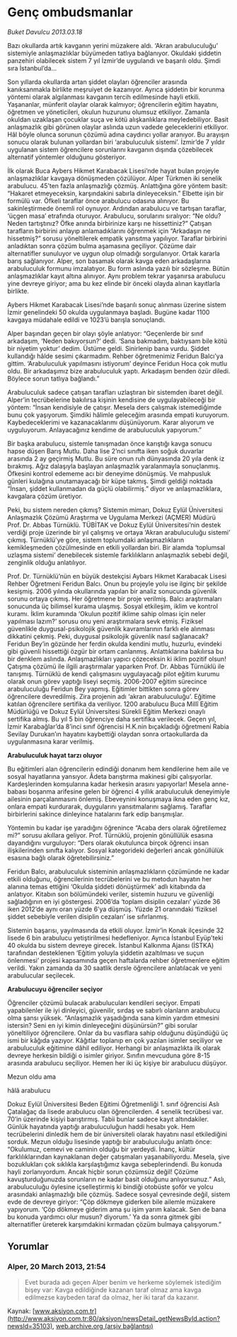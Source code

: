 # Genç ombudsmanlar

*Buket Davulcu 2013.03.18*

<div class="news-detail-text-todays">
 <div>
 </div>
 <div>
 </div>
 <div id="newsSpot">
  <font class="detail-spot">
   Bazı okullarda artık kavganın yerini müzakere aldı. ‘Akran arabuluculuğu’ sistemiyle anlaşmazlıklar büyümeden tatlıya bağlanıyor. Okuldaki şiddetin panzehiri olabilecek sistem 7 yıl İzmir’de uygulandı ve başarılı oldu. Şimdi sıra İstanbul’da…
  </font>
 </div>
 <div id="newsText">
  <font class="detail-text">
   <p>
    Son yıllarda okullarda artan şiddet olayları öğrenciler arasında kanıksanmakla birlikte meşruiyet de kazanıyor. Ayrıca şiddetin bir korunma yöntemi olarak algılanması kavganın tercih edilmesinde hayli etkili. Yaşananlar, münferit olaylar olarak kalmıyor; öğrencilerin eğitim hayatını, öğretmen ve yöneticileri, okulun huzurunu olumsuz etkiliyor. Zamanla okuldan uzaklaşan çocuklar suça ve kötü alışkanlıklara meyledebiliyor. Basit anlaşmazlık gibi görünen olaylar aslında uzun vadede geleceklerini etkiliyor. Hâl böyle olunca sorunun çözümü adına caydırıcı yollar aranıyor. Bu arayışın sonucu olarak bulunan yollardan biri ‘arabuluculuk sistemi’. İzmir’de 7 yıldır uygulanan sistem öğrencilere sorunlarını kavganın dışında çözebilecek alternatif yöntemler olduğunu gösteriyor.
   </p>
   <p>
    İlk olarak Buca Aybers Hikmet Karabacak Lisesi’nde hayat bulan projeyle anlaşmazlıklar kavgaya dönüşmeden çözülüyor. Alper Türkmen iki senelik arabulucu. 45’ten fazla anlaşmazlığı çözmüş. Anlattığına göre yöntem basit: “Hakaret etmeyeceksin, karşındakini sabırla dinleyeceksin.” Elbette işin bir formülü var. Öfkeli taraflar önce arabulucu odasına alınıyor. Bu sakinleştirmede önemli rol oynuyor. Ardından arabulucu ve tartışan taraflar, ‘üçgen masa’ etrafında oturuyor. Arabulucu, sorularını sıralıyor: “Ne oldu? Neden tartıştınız? Öfke anında birbirinize karşı ne hissettiniz?” Çatışan tarafların birbirini anlayıp anlamadıklarını öğrenmek için “Arkadaşın ne hissetmiş?” sorusu yöneltilerek empatik yansıtma yapılıyor. Taraflar birbirini anladıktan sonra çözüm bulma aşamasına geçiliyor. Çözüme dair alternatifler sunuluyor ve uygun olup olmadığı sorgulanıyor. Ortak kararla barış sağlanıyor. Alper, son basamak olarak kavga eden arkadaşlarına arabuluculuk formunu imzalatıyor. Bu form aslında yazılı bir sözleşme. Bütün anlaşmazlıklar kayıt altına alınıyor. Aynı problem tekrar yaşanırsa arabulucu yine devreye giriyor; ama bu kez elinde bir önceki olayda alınan kayıtlarla birlikte.
   </p>
   <p>
    Aybers Hikmet Karabacak Lisesi’nde başarılı sonuç alınması üzerine sistem İzmir genelindeki 50 okulda uygulanmaya başladı. Bugüne kadar 1100 kavgaya müdahale edildi ve 1023’ü barışla sonuçlandı.
   </p>
   <p>
    Alper başından geçen bir olayı şöyle anlatıyor: “Geçenlerde bir sınıf arkadaşım, ‘Neden bakıyorsun?’ dedi. ‘Sana bakmadım, baktıysam bile kötü bir niyetim yoktur’ dedim. Üstüme geldi. Sinirlenip bana vurdu. Şiddet kullandığı hâlde sesimi çıkarmadım. Rehber öğretmenimiz Feridun Balcı’ya gittim. ‘Arabuluculuk yapılmasını istiyorum’ deyince Feridun Hoca çok mutlu oldu. Bir arkadaşımız bize arabuluculuk yaptı. Arkadaşım benden özür diledi. Böylece sorun tatlıya bağlandı.”
   </p>
   <p>
    Arabuluculuk sadece çatışan tarafları uzlaştıran bir sistemden ibaret değil. Alper’in tecrübelerine bakılırsa kişinin kendisine de uygulayabileceği bir yöntem: “İnsan kendisiyle de çatışır. Mesela ders çalışmak istemediğimde bunu çok yaşıyorum. Şimdiki hâlimle geleceğim arasında empati kuruyorum. Kaybedeceklerimi ve kazanacaklarımı düşünüyorum. Karar alıyorum ve uyguluyorum. Anlayacağınız kendime de arabuluculuk yapıyorum.”
   </p>
   <p>
    Bir başka arabulucu, sistemle tanışmadan önce karıştığı kavga sonucu hapse düşen Barış Mutlu. Daha lise 2’nci sınıfta iken soğuk duvarlar arasında 2 ay geçirmiş Mutlu. Bu süre onun ruh dünyasında 20 yıla denk iz bırakmış. Ağız dalaşıyla başlayan anlaşmazlık yaralanmayla sonuçlanmış. Öfkesini kontrol edememe acı bir deneyime dönüşmüş. Ve mahpusluk günleri kulağına unutamayacağı bir küpe takmış. Şimdi geldiği noktada “İnsan, şiddet kullanmadan da güçlü olabilirmiş.” diyor ve anlaşmazlıklara, kavgalara çözüm üretiyor.
   </p>
   <p>
    Peki, bu sistem nereden çıkmış? Sistemin mimarı, Dokuz Eylül Üniversitesi Anlaşmazlık Çözümü Araştırma ve Uygulama Merkezi (AÇMER) Müdürü Prof. Dr. Abbas Türnüklü. TÜBİTAK ve Dokuz Eylül Üniversitesi’nin destek verdiği proje üzerinde bir yıl çalışmış ve ortaya ‘Akran arabuluculuğu sistemi’ çıkmış. Türnüklü’ye göre, sistem toplumdaki anlaşmazlıkların kemikleşmeden çözülmesinde en etkili yollardan biri. Bir alamda ‘toplumsal uzlaşma sistemi’ denebilecek sistemle farklılıkların anlaşmazlık sebebi değil, zenginlik olduğu anlatılıyor.
   </p>
   <p>
    Prof. Dr. Türnüklü’nün en büyük destekçisi Aybars Hikmet Karabacak Lisesi Rehber Öğretmeni Feridun Balcı. Onun bu projeyle yolu ise ilginç bir şekilde kesişmiş. 2006 yılında okullarında yapılan bir analiz sonucunda güvenlik sorunu ortaya çıkmış. Her öğretmene bir proje verilmiş. Balcı araştırmaları sonucunda üç bilimsel kurama ulaşmış. Sosyal etkileşim, iklim ve kontrol kuramı. İklim kuramında ‘Okulun pozitif iklime sahip olması için neler yapılması lazım?’ sorusu onu yeni araştırmalara sevk etmiş. Fiziksel güvenlikle duygusal-psikolojik güvenlik kavramlarının farklı ele alınması dikkatini çekmiş. Peki, duygusal psikolojik güvenlik nasıl sağlanacak? Feridun Bey’in gözünde her ferdin okulda kendini mutlu, huzurlu, evindeki gibi güvenli hissettiği özgür bir ortam canlanmış. Anlattıklarına bakılırsa bu bir denklem aslında. Anlaşmazlıkları yapıcı çözeceksin ki iklim pozitif olsun! Çatışma çözümü ile ilgili araştırmalar yaparken Prof. Dr. Abbas Türnüklü ile tanışmış. Türnüklü de kendi çalışmasını uygulayacağı pilot eğitim kurumu olarak onun görev yaptığı liseyi seçmiş. 2006-2007 eğitim sürecince arabuluculuğu Feridun Bey yapmış. Eğitimler bittikten sonra görev öğrencilere devredilmiş. Zira projenin adı ‘akran arabuluculuğu’. Eğitime katılan öğrencilere sertifika da veriliyor. 1200 arabulucu Buca Millî Eğitim Müdürlüğü ve Dokuz Eylül Üniversitesi Sürekli Eğitim Merkezi onaylı sertifika almış. Bu yıl 5 bin öğrenciye daha sertifika verilecek. Geçen yıl, İzmir Karabağlar’da 8’inci sınıf öğrencisi H.K.nin bıçakladığı öğretmeni Rabia Sevilay Durukan’ın hayatını kaybettiği olaydan sonra ortaokullarda da uygulanmasına karar verilmiş.
   </p>
   <p>
    <strong>
     Arabuluculuk hayat tarzı oluyor
    </strong>
   </p>
   <p>
    Bu eğitimleri alan öğrencilerin edindiği donanım hem kendilerine hem aile ve sosyal hayatlarına yansıyor. Âdeta barıştırma makinesi gibi çalışıyorlar. Kardeşlerinden komşularına kadar herkesin arasını yapıyorlar! Mesela anne-babası boşanma arifesine gelen bir öğrenci 4 yıllık arabuluculuk deneyimiyle ailesinin parçalanmasını önlemiş. Ebeveynini konuşmaya ikna eden genç kız, onlara empati kurdurarak, duygularını yansıtmalarını sağlamış. Taraflar birbirlerini sakince dinleyince hatalarını fark edip barışmışlar.
   </p>
   <p>
    Yöntemin bu kadar işe yaradığını öğrenince “Acaba ders olarak öğretilemez mi?” sorusu akıllara geliyor. Prof. Türnüklü, projenin gönüllülük esasına dayandığını vurguluyor: “Ders olarak okutulunca birçok öğrenci insan ilişkilerinden sınıfta kalıyor. Sosyal kategorideki değerleri ancak gönüllülük esasına bağlı olarak öğretebilirsiniz.”
   </p>
   <p>
    Feridun Balcı, arabuluculuk sisteminin anlaşmazlıkların çözümünde ne kadar etkili olduğunu, öğrencilerinin tecrübelerini ve bu metodun hayatın her alanına temas ettiğini ‘Okulda şiddeti dönüştürmek’ adlı kitabında da anlatıyor. Kitabın son bölümündeki veriler, sistemin huzuru ve güvenliği sağladığının en iyi göstergesi. 2006’da ‘toplam disiplin cezaları’ yüzde 36 iken 2012’de aynı oran yüzde 6’ya düşmüş. Yüzde 21 oranındaki ‘fiziksel şiddet sebebiyle verilen disiplin cezaları’ ise sıfırlanmış.
   </p>
   <p>
    Sistemin başarısı, yayılmasında da etkili oluyor. İzmir’in Konak ilçesinde 32 lisede 6 bin arabulucu yetiştirilmesi hedefleniyor. Ayrıca İstanbul Eyüp’teki 40 okulda bu sistem devreye girecek. İstanbul Kalkınma Ajansı (İSTKA) tarafından desteklenen ‘Eğitim yoluyla şiddetin azaltılması ve suçun önlenmesi’ projesi kapsamında geçen haftalarda rehber öğretmenlere eğitim verildi. Yakın zamanda da 30 saatlik dersle öğrencilere anlatılacak ve yeni arabulucular seçilecek.
   </p>
   <p>
    <strong>
     Arabulucuyu öğrenciler seçiyor
    </strong>
   </p>
   <p>
    Öğrenciler çözümü bulacak arabulucuları kendileri seçiyor. Empati yapabilenler ile iyi dinleyici, güvenilir, sırdaş ve sabırlı olanların arabulucu olma şansı yüksek. “Anlaşmazlık yaşadığında sana kimin yardım etmesini istersin? Seni en iyi kimin dinleyeceğini düşünürsün?” gibi sorular yöneltiliyor öğrencilere. Onlar da bu vasıflara sahip olduğunu düşündüğü üç ismi bir kâğıda yazıyor. Kâğıtlar toplanıp en çok yazılan isimler seçiliyor ve arabuluculuk eğitimine dâhil ediliyor. Herhangi bir anlaşmazlıkta ilk olarak devreye herkesin bildiği o isimler giriyor. Sınıfın mevcuduna göre 8-15 arasında arabulucu seçiliyor. Hemen her iki üç kişiye bir arabulucu düşüyor.
   </p>
   <p>
    Mezun oldu ama
   </p>
   <p>
    hâlâ arabulucu
   </p>
   <p>
    Dokuz Eylül Üniversitesi Beden Eğitimi Öğretmenliği 1. sınıf öğrencisi Aslı Çatalağaç da lisede arabulucu olan öğrencilerden. 4 senelik tecrübesi var. 70’in üzerinde kişiyi barıştırmış. Tabii bunlar sadece kayıt altındakiler. Günlük hayatında yaptığı arabuluculuğun haddi hesabı yok. Hem tecrübelerini dinledik hem de bir üniversiteli olarak hayatını nasıl etkilediğini sorduk. Mezun olduğu lisesinde yaptığı bir arabuluculuğu anlattı önce: “Okulumuz, cemevi ve caminin olduğu bir yerdeydi. İnanç, kültür farklılıklarından kaynaklanan değer çatışmaları yaşanabiliyordu. Mesela, şive bozuklukları çok sıklıkla karşılaştığımız kavga sebeplerindendi. Bu konuda hayli zorlanıyordum. Ancak hiçbir sorun çözümsüz değil! Çözüme kavuşturduğunuzda sorunların ne kadar basit olduğunu anlıyorsunuz.” Aslı, arabuluculuğu öylesine içselleştirmiş ki bindiği otobüste şoför ve yolcu arasındaki anlaşmazlığı bile çözmüş. Sadece sosyal çevresinde değil, sistem evde de devreye giriyor: “Çöp dökmeye giderken bile ailemle müzakere yapıyorum. ‘Çöp dökmeye giderim ama şu işim yarım kalacak. Sen de bana bu konuda yardımcı olur musun? diyorum.’ Ya da sonra gitmek gibi alternatifler üreterek karşımdakini kırmadan çözüm bulmaya çalışıyorum.”
   </p>
  </font>
 </div>
 <div>
 </div>
 <div>
 </div>
</div>


## Yorumlar

### Alper, 20 March 2013, 21:54
> Evet burada adı geçen Alper benim ve herkeme söylemek istediğim bişey var: Kavga edildiğinde kazanan taraf olmaz ama kavga edilmezse kaybeden taraf da olmaz, her iki taraf da kazanır.

Kaynak: [www.aksiyon.com.tr](http://www.aksiyon.com.tr:80/aksiyon/newsDetail_getNewsById.action?newsId=35103), [web.archive.org (arşiv bağlantısı)](http://web.archive.org/web/20130509053940/http://www.aksiyon.com.tr:80/aksiyon/newsDetail_getNewsById.action?newsId=35103)

